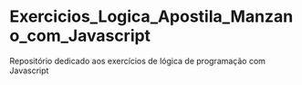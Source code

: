 # Exercicios_Logica_Apostila_Manzano_com_Javascript
Repositório dedicado aos exercícios de lógica de programação com Javascript
